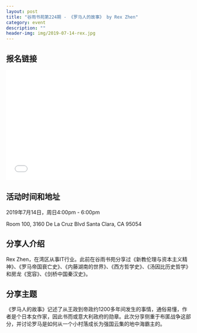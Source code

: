 ```yaml
---
layout: post
title: "谷雨书苑第224期 - 《罗马人的故事》 by Rex Zhen"
category: event
description: ""
header-img: img/2019-07-14-rex.jpg
---
```


## 报名链接
<div style="width:100%; text-align:left;" ><iframe src="//eventbrite.com/tickets-external?eid=64954956022&ref=etckt" frameborder="0" height="300" width="100%" vspace="0" hspace="0" marginheight="5" marginwidth="5" scrolling="auto" allowtransparency="true"></iframe></div>

## 活动时间和地址
2019年7月14日，周日4:00pm - 6:00pm

Room 100, 3160 De La Cruz Blvd Santa Clara, CA 95054


## 分享人介绍
Rex Zhen，在湾区从事IT行业。此前在谷雨书苑分享过《新教伦理与资本主义精神》、《罗马帝国衰亡史》、《内藤湖南的世界》、《西方哲学史》、《汤因比历史哲学》和房龙《宽容》、《剑桥中国秦汉史》。

## 分享主题
《罗马人的故事》记述了从王政到帝政约1200多年间发生的事情，通俗易懂，作者是个日本女作家，因此书而或意大利政府的勋章。此次分享侧重于布匿战争这部分，并讨论罗马是如何从一个小村落成长为强国云集的地中海霸主的。

